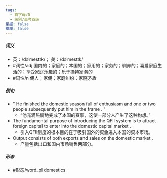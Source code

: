 ```yaml
---
tags:
  - 首字母/D
  - 级别/高考四级
掌握: false
模糊: false
---
```

##### 词义
- 英：/dəˈmestɪk/； 美：/dəˈmestɪk/
- #词性/adj  国内的；家庭的；本国的；家用的；家务的；驯养的；喜爱家庭生活的；享受家庭乐趣的；乐于操持家务的
- #词性/n  佣人；家佣；家庭纠纷；家庭矛盾
##### 例句
- " He finished the domestic season full of enthusiasm and one or two people subsequently put him in the frame . "
	- “他充满热情地完成了本国的赛事，这使一部分人产生了这种构想。”
- The fundamental purpose of introducing the QFII system is to attract foreign capital to enter into the domestic capital market .
	- 引入QFII制度的根本目的在于吸引国外的资金进入本国的资本市场。
- Output consists of both exports and sales on the domestic market .
	- 产量包括出口和国内市场销售两部分。
##### 形态
- #形态/word_pl domestics
